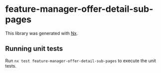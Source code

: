# feature-manager-offer-detail-sub-pages

This library was generated with [Nx](https://nx.dev).

## Running unit tests

Run `nx test feature-manager-offer-detail-sub-pages` to execute the unit tests.
